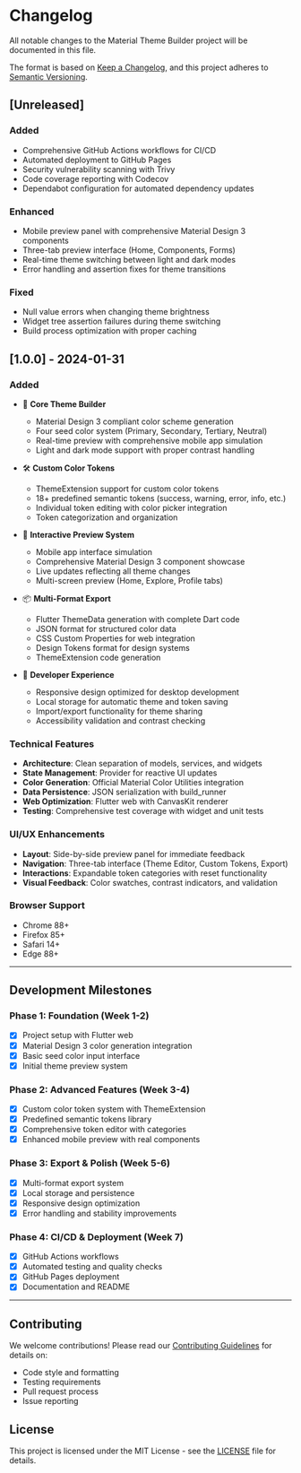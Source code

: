# Changelog

All notable changes to the Material Theme Builder project will be documented in this file.

The format is based on [Keep a Changelog](https://keepachangelog.com/en/1.0.0/),
and this project adheres to [Semantic Versioning](https://semver.org/spec/v2.0.0.html).

## [Unreleased]

### Added
- Comprehensive GitHub Actions workflows for CI/CD
- Automated deployment to GitHub Pages
- Security vulnerability scanning with Trivy
- Code coverage reporting with Codecov
- Dependabot configuration for automated dependency updates

### Enhanced
- Mobile preview panel with comprehensive Material Design 3 components
- Three-tab preview interface (Home, Components, Forms)
- Real-time theme switching between light and dark modes
- Error handling and assertion fixes for theme transitions

### Fixed
- Null value errors when changing theme brightness
- Widget tree assertion failures during theme switching
- Build process optimization with proper caching

## [1.0.0] - 2024-01-31

### Added
- 🎨 **Core Theme Builder**
  - Material Design 3 compliant color scheme generation
  - Four seed color system (Primary, Secondary, Tertiary, Neutral)
  - Real-time preview with comprehensive mobile app simulation
  - Light and dark mode support with proper contrast handling

- 🛠️ **Custom Color Tokens**
  - ThemeExtension support for custom color tokens
  - 18+ predefined semantic tokens (success, warning, error, info, etc.)
  - Individual token editing with color picker integration
  - Token categorization and organization

- 📱 **Interactive Preview System**
  - Mobile app interface simulation
  - Comprehensive Material Design 3 component showcase
  - Live updates reflecting all theme changes
  - Multi-screen preview (Home, Explore, Profile tabs)

- 📦 **Multi-Format Export**
  - Flutter ThemeData generation with complete Dart code
  - JSON format for structured color data
  - CSS Custom Properties for web integration
  - Design Tokens format for design systems
  - ThemeExtension code generation

- 🎯 **Developer Experience**
  - Responsive design optimized for desktop development
  - Local storage for automatic theme and token saving
  - Import/export functionality for theme sharing
  - Accessibility validation and contrast checking

### Technical Features
- **Architecture**: Clean separation of models, services, and widgets
- **State Management**: Provider for reactive UI updates
- **Color Generation**: Official Material Color Utilities integration
- **Data Persistence**: JSON serialization with build_runner
- **Web Optimization**: Flutter web with CanvasKit renderer
- **Testing**: Comprehensive test coverage with widget and unit tests

### UI/UX Enhancements
- **Layout**: Side-by-side preview panel for immediate feedback
- **Navigation**: Three-tab interface (Theme Editor, Custom Tokens, Export)
- **Interactions**: Expandable token categories with reset functionality
- **Visual Feedback**: Color swatches, contrast indicators, and validation

### Browser Support
- Chrome 88+
- Firefox 85+
- Safari 14+
- Edge 88+

---

## Development Milestones

### Phase 1: Foundation (Week 1-2)
- [x] Project setup with Flutter web
- [x] Material Design 3 color generation integration
- [x] Basic seed color input interface
- [x] Initial theme preview system

### Phase 2: Advanced Features (Week 3-4)
- [x] Custom color token system with ThemeExtension
- [x] Predefined semantic tokens library
- [x] Comprehensive token editor with categories
- [x] Enhanced mobile preview with real components

### Phase 3: Export & Polish (Week 5-6)
- [x] Multi-format export system
- [x] Local storage and persistence
- [x] Responsive design optimization
- [x] Error handling and stability improvements

### Phase 4: CI/CD & Deployment (Week 7)
- [x] GitHub Actions workflows
- [x] Automated testing and quality checks
- [x] GitHub Pages deployment
- [x] Documentation and README

---

## Contributing

We welcome contributions! Please read our [Contributing Guidelines](CONTRIBUTING.md) for details on:
- Code style and formatting
- Testing requirements
- Pull request process
- Issue reporting

## License

This project is licensed under the MIT License - see the [LICENSE](LICENSE) file for details.